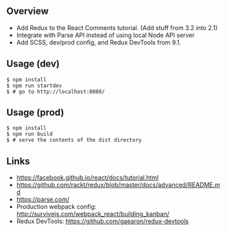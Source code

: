 Overview
--------

 - Add Redux to the React Comments tutorial. (Add stuff from 3.2 into 2.1)
 - Integrate with Parse API instead of using local Node API server
 - Add SCSS, dev/prod config, and Redux DevTools from 9.1.

Usage (dev)
-----------

    $ npm install
    $ npm run startdev
    $ # go to http://localhost:8080/

Usage (prod)
------------

    $ npm install
    $ npm run build
    $ # serve the contents of the dist directory

Links
-----
 - https://facebook.github.io/react/docs/tutorial.html
 - https://github.com/rackt/redux/blob/master/docs/advanced/README.md
 - https://parse.com/
 - Production webpack config: http://survivejs.com/webpack_react/building_kanban/
 - Redux DevTools: https://github.com/gaearon/redux-devtools
